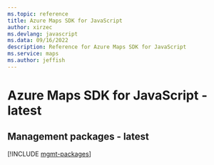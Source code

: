 ```yaml
---
ms.topic: reference
title: Azure Maps SDK for JavaScript
author: xirzec
ms.devlang: javascript
ms.data: 09/16/2022
description: Reference for Azure Maps SDK for JavaScript
ms.service: maps
ms.author: jeffish
---
```

# Azure Maps SDK for JavaScript - latest

## Management packages - latest
[!INCLUDE [mgmt-packages](maps-mgmt-index.md)]